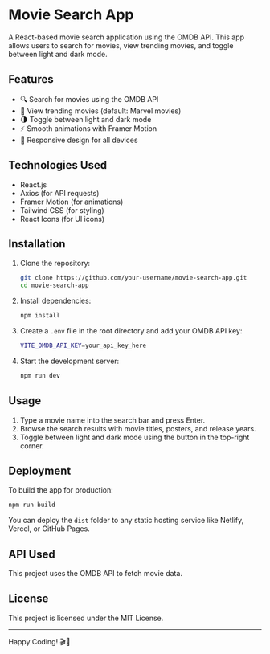 # Movie Search App

A React-based movie search application using the OMDB API. This app allows users to search for movies, view trending movies, and toggle between light and dark mode.

## Features

- 🔍 Search for movies using the OMDB API
- 🎥 View trending movies (default: Marvel movies)
- 🌗 Toggle between light and dark mode
- ⚡ Smooth animations with Framer Motion
- 🚀 Responsive design for all devices

## Technologies Used

- React.js
- Axios (for API requests)
- Framer Motion (for animations)
- Tailwind CSS (for styling)
- React Icons (for UI icons)

## Installation

1. Clone the repository:
   ```sh
   git clone https://github.com/your-username/movie-search-app.git
   cd movie-search-app
   ```
2. Install dependencies:
   ```sh
   npm install
   ```
3. Create a `.env` file in the root directory and add your OMDB API key:
   ```sh
   VITE_OMDB_API_KEY=your_api_key_here
   ```
4. Start the development server:
   ```sh
   npm run dev
   ```

## Usage

1. Type a movie name into the search bar and press Enter.
2. Browse the search results with movie titles, posters, and release years.
3. Toggle between light and dark mode using the button in the top-right corner.

## Deployment

To build the app for production:

```sh
npm run build
```

You can deploy the `dist` folder to any static hosting service like Netlify, Vercel, or GitHub Pages.

## API Used

This project uses the OMDB API to fetch movie data.

## License

This project is licensed under the MIT License.

---

Happy Coding! 🎬🚀


